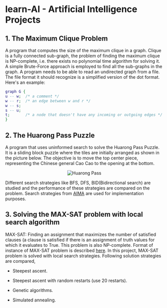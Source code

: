# learn-AI - Artificial Intelligence Projects

## 1. The Maximum Clique Problem ##
A program that computes the size of the maximum clique in a graph. Clique is a fully connected sub-graph, the problem of finding the maximum clique is NP-complete, i.e. there exists no polynomial time algorithm for solving it. A simple Brute-Force approach is employed to find all the sub-graphs in the graph. A program needs to be able to read an undirected graph from a file. The file format it should recognize is a simplified version of the dot format.
Here's an example:
```dot
graph G {
u -- w;  /* a comment */
w -- r;  /* an edge between w and r */
w -- s;
s -- u;
t;       /* a node that doesn't have any incoming or outgoing edges */
}
```

## 2. The Huarong Pass Puzzle ##
A program that uses uninformed search to solve the Huarong Pass Puzzle.
It is a sliding block puzzle where the tiles are initially arranged as
shown in the picture below. The objective is to move the top center
piece, representing the Chinese general Cao Cao to the opening at the
bottom.

<p align="center">
<img src="https://upload.wikimedia.org/wikipedia/commons/thumb/a/a7/
HuaRongDao.jpg/220px-HuaRongDao.jpg" alt="Huarong Pass"/>
</p>

Different search strategies like BFS, DFS, BID(Bidirectional search)
are studied and the performance of these strategies are compared on the
problem. Search strategies from [AIMA](http://aima.cs.berkeley.edu/) are
 used for implementation purposes.

## 3. Solving the MAX-SAT problem with local search algorithm ##
MAX-SAT: Finding an assignment that maximizes the number of satisfied
clauses (a clause is satisfied if there is an assignment of truth values
for which it evaluates to True.  This problem is also NP-complete.
Format of instance of MAX-SAT problem is described [here](http://www.satcompetition.org/2009/format-benchmarks2009.html).
In this project, MAX-SAT problem is solved with local search strategies.
Following solution strategies are compared,

* Steepest ascent.

* Steepest ascent with random restarts (use 20 restarts).

* Genetic algorithms.

* Simulated annealing.

